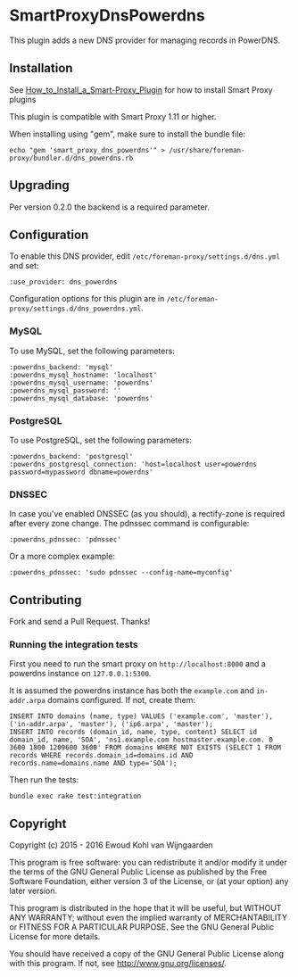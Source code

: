 # SmartProxyDnsPowerdns

This plugin adds a new DNS provider for managing records in PowerDNS.

## Installation

See [How_to_Install_a_Smart-Proxy_Plugin](http://projects.theforeman.org/projects/foreman/wiki/How_to_Install_a_Smart-Proxy_Plugin)
for how to install Smart Proxy plugins

This plugin is compatible with Smart Proxy 1.11 or higher.

When installing using "gem", make sure to install the bundle file:

	echo "gem 'smart_proxy_dns_powerdns'" > /usr/share/foreman-proxy/bundler.d/dns_powerdns.rb

## Upgrading

Per version 0.2.0 the backend is a required parameter.

## Configuration

To enable this DNS provider, edit `/etc/foreman-proxy/settings.d/dns.yml` and set:

    :use_provider: dns_powerdns

Configuration options for this plugin are in `/etc/foreman-proxy/settings.d/dns_powerdns.yml`.

### MySQL

To use MySQL, set the following parameters:

    :powerdns_backend: 'mysql'
    :powerdns_mysql_hostname: 'localhost'
    :powerdns_mysql_username: 'powerdns'
    :powerdns_mysql_password: ''
    :powerdns_mysql_database: 'powerdns'

### PostgreSQL

To use PostgreSQL, set the following parameters:

    :powerdns_backend: 'postgresql'
    :powerdns_postgresql_connection: 'host=localhost user=powerdns password=mypassword dbname=powerdns'

### DNSSEC

In case you've enabled DNSSEC (as you should), a rectify-zone is required after every zone change. The pdnssec command is configurable:

    :powerdns_pdnssec: 'pdnssec'

Or a more complex example:

    :powerdns_pdnssec: 'sudo pdnssec --config-name=myconfig'

## Contributing

Fork and send a Pull Request. Thanks!

### Running the integration tests

First you need to run the smart proxy on `http://localhost:8000` and a powerdns instance on `127.0.0.1:5300`.

It is assumed the powerdns instance has both the `example.com` and `in-addr.arpa` domains configured. If not, create them:

    INSERT INTO domains (name, type) VALUES ('example.com', 'master'), ('in-addr.arpa', 'master'), ('ip6.arpa', 'master');
    INSERT INTO records (domain_id, name, type, content) SELECT id domain_id, name, 'SOA', 'ns1.example.com hostmaster.example.com. 0 3600 1800 1209600 3600' FROM domains WHERE NOT EXISTS (SELECT 1 FROM records WHERE records.domain_id=domains.id AND records.name=domains.name AND type='SOA');

Then run the tests:

    bundle exec rake test:integration

## Copyright

Copyright (c) 2015 - 2016 Ewoud Kohl van Wijngaarden

This program is free software: you can redistribute it and/or modify
it under the terms of the GNU General Public License as published by
the Free Software Foundation, either version 3 of the License, or
(at your option) any later version.

This program is distributed in the hope that it will be useful,
but WITHOUT ANY WARRANTY; without even the implied warranty of
MERCHANTABILITY or FITNESS FOR A PARTICULAR PURPOSE.  See the
GNU General Public License for more details.

You should have received a copy of the GNU General Public License
along with this program.  If not, see <http://www.gnu.org/licenses/>.


